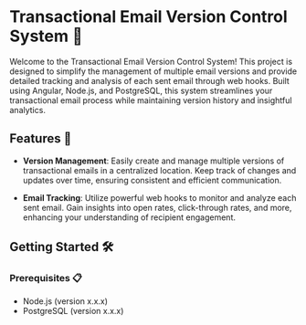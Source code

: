 # Transactional Email Version Control System 💼

Welcome to the Transactional Email Version Control System! This project is designed to simplify the management of multiple email versions and provide detailed tracking and analysis of each sent email through web hooks. Built using Angular, Node.js, and PostgreSQL, this system streamlines your transactional email process while maintaining version history and insightful analytics.

## Features 🚀

- **Version Management**: Easily create and manage multiple versions of transactional emails in a centralized location. Keep track of changes and updates over time, ensuring consistent and efficient communication.

- **Email Tracking**: Utilize powerful web hooks to monitor and analyze each sent email. Gain insights into open rates, click-through rates, and more, enhancing your understanding of recipient engagement.

## Getting Started 🛠️

### Prerequisites 📋

- Node.js (version x.x.x)
- PostgreSQL (version x.x.x)
